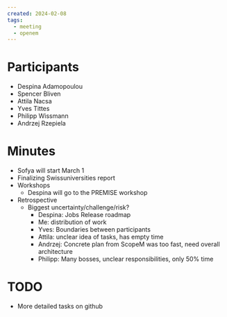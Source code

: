 ```yaml
---
created: 2024-02-08
tags:
  - meeting
  - openem
---
```

# Participants
- Despina Adamopoulou
- Spencer Bliven
- Attila Nacsa
- Yves Tittes
- Philipp Wissmann
- Andrzej Rzepiela


# Minutes

- Sofya will start March 1
- Finalizing Swissuniversities report
- Workshops
    - Despina will go to the PREMISE workshop
- Retrospective
    - Biggest uncertainty/challenge/risk?
        - Despina: Jobs Release roadmap
        - Me: distribution of work
        - Yves: Boundaries between participants
        - Attila: unclear idea of tasks, has empty time
        - Andrzej: Concrete plan from ScopeM was too fast, need overall architecture
        - Philipp: Many bosses, unclear responsibilities, only 50% time
# TODO
- More detailed tasks on github